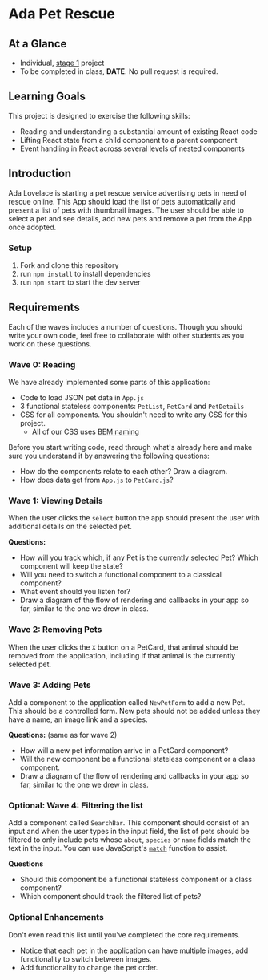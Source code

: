 # Ada Pet Rescue

## At a Glance

- Individual, [stage 1](https://github.com/Ada-Developers-Academy/pedagogy/blob/master/rule-of-three.md#stage-1) project
- To be completed in class, **DATE**. No pull request is required.

## Learning Goals

This project is designed to exercise the following skills:

- Reading and understanding a substantial amount of existing React code
- Lifting React state from a child component to a parent component
- Event handling in React across several levels of nested components

## Introduction

Ada Lovelace is starting a pet rescue service advertising pets in need of rescue online.  This App should load the list of pets automatically and present a list of pets with thumbnail images.  The user should be able to select a pet and see details, add new pets and remove a pet from the App once adopted.

### Setup

1. Fork and clone this repository
2. run `npm install` to install dependencies
3. run `npm start` to start the dev server

## Requirements

Each of the waves includes a number of questions. Though you should write your own code, feel free to collaborate with other students as you work on these questions.

### Wave 0: Reading

We have already implemented some parts of this application:

- Code to load JSON pet data in `App.js`
- 3 functional stateless components: `PetList`, `PetCard` and `PetDetails`
- CSS for all components. You shouldn't need to write any CSS for this project.
  - All of our CSS uses [BEM naming](http://getbem.com/naming/)

Before you start writing code, read through what's already here and make sure you understand it by answering the following questions:

- How do the components relate to each other? Draw a diagram.
- How does data get from `App.js` to `PetCard.js`?

### Wave 1: Viewing Details

When the user clicks the `select` button the app should present the user with additional details on the selected pet.

**Questions:**
- How will you track which, if any Pet is the currently selected Pet?  Which component will keep the state?
- Will you need to switch a functional component to a classical component?
- What event should you listen for?
- Draw a diagram of the flow of rendering and callbacks in your app so far, similar to the one we drew in class.

### Wave 2: Removing Pets

When the user clicks the `X` button on a PetCard, that animal should be removed from the application, including if that animal is the currently selected pet.

### Wave 3: Adding Pets

Add a component to the application called `NewPetForm` to add a new Pet.  This should be a controlled form.  New pets should not be added unless they have a name, an image link and a species.  

**Questions:** (same as for wave 2)

- How will a new pet information arrive in a PetCard component?  
- Will the new component be a functional stateless component or a class component.
- Draw a diagram of the flow of rendering and callbacks in your app so far, similar to the one we drew in class.

### Optional: Wave 4:  Filtering the list

Add a component called `SearchBar`.  This component should consist of an input and when the user types in the input field, the list of pets should be filtered to only include pets whose `about`, `species` or `name` fields match the text in the input.  You can use JavaScript's [`match`](https://codeburst.io/an-introduction-to-regular-expressions-regex-in-javascript-1d3559e7ac9a) function to assist.  

**Questions**

- Should this component be a functional stateless component or a class component?
- Which component should track the filtered list of pets?  
### Optional Enhancements

Don't even read this list until you've completed the core requirements.

- Notice that each pet in the application can have multiple images, add functionality to switch between images.  
- Add functionality to change the pet order.  
